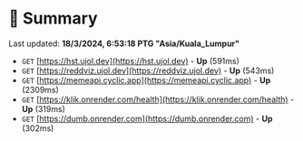 # 📖 Summary
Last updated: **18/3/2024, 6:53:18 PTG "Asia/Kuala_Lumpur"**

- `GET` [https://hst.ujol.dev](https://hst.ujol.dev) - **Up** (591ms)
- `GET` [https://reddviz.ujol.dev](https://reddviz.ujol.dev) - **Up** (543ms)
- `GET` [https://memeapi.cyclic.app](https://memeapi.cyclic.app) - **Up** (2309ms)
- `GET` [https://klik.onrender.com/health](https://klik.onrender.com/health) - **Up** (319ms)
- `GET` [https://dumb.onrender.com](https://dumb.onrender.com) - **Up** (302ms)
